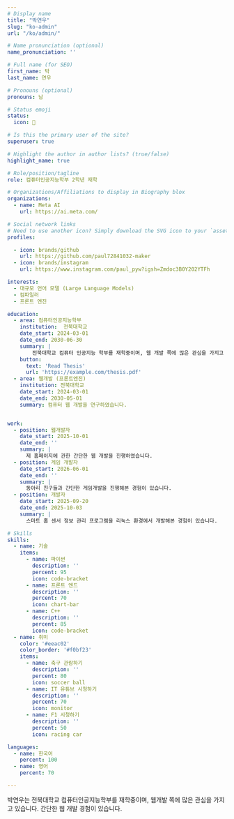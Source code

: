 ```yaml
---
# Display name
title: "박연우"
slug: "ko-admin"
url: "/ko/admin/"

# Name pronunciation (optional)
name_pronunciation: ''

# Full name (for SEO)
first_name: 박
last_name: 연우

# Pronouns (optional)
pronouns: 남

# Status emoji
status:
  icon: 🚀

# Is this the primary user of the site?
superuser: true

# Highlight the author in author lists? (true/false)
highlight_name: true

# Role/position/tagline
role: 컴퓨터인공지능학부 2학년 재학

# Organizations/Affiliations to display in Biography blox
organizations:
  - name: Meta AI
    url: https://ai.meta.com/

# Social network links
# Need to use another icon? Simply download the SVG icon to your `assets/media/icons/` folder.
profiles:

  - icon: brands/github
    url: https://github.com/paul72841032-maker
  - icon: brands/instagram
    url: https://www.instagram.com/paul_pyw?igsh=Zmdoc3B0Y202YTFh

interests:
  - 대규모 언어 모델 (Large Language Models)
  - 컴파일러
  - 프론트 엔진

education:
  - area: 컴퓨터인공지능학부
    institution:  전북대학교
    date_start: 2024-03-01
    date_end: 2030-06-30
    summary: |
        전북대학교 컴퓨터 인공지능 학부를 재학중이며, 웹 개발 쪽에 많은 관심을 가지고 있습니다. 
    button:
      text: 'Read Thesis'
      url: 'https://example.com/thesis.pdf'
  - area: 웹개발 (프론트엔진)
    institution: 전북대학교
    date_start: 2024-03-01
    date_end: 2030-05-01
    summary: 컴퓨터 웹 개발을 연구하였습니다. 


work:
  - position: 웹개발자
    date_start: 2025-10-01
    date_end: ''
    summary: |
      제 홈페이지에 관한 간단한 웹 개발을 진행하였습니다.
  - position: 게임 개발자
    date_start: 2026-06-01
    date_end: ''
    summary: |
      동아리 친구들과 간단한 게임개발을 진행해본 경험이 있습니다. 
  - position: 개발자
    date_start: 2025-09-20
    date_end: 2025-10-03
    summary: |
      스마트 홈 센서 정보 관리 프로그램을 리눅스 환경에서 개발해본 경험이 있습니다. 

# Skills
skills:
  - name: 기술
    items:
      - name: 파이썬
        description: ''
        percent: 95
        icon: code-bracket
      - name: 프론트 엔드
        description: ''
        percent: 70
        icon: chart-bar
      - name: C++
        description: ''
        percent: 85
        icon: code-bracket
  - name: 취미
    color: '#eeac02'
    color_border: '#f0bf23'
    items:
      - name: 축구 관람하기
        description: ''
        percent: 80
        icon: soccer ball
      - name: IT 유튜브 시청하기
        description: ''
        percent: 70
        icon: monitor
      - name: F1 시청하기
        description: ''
        percent: 50
        icon: racing car

languages:
  - name: 한국어
    percent: 100
  - name: 영어
    percent: 70

---
```


박연우는 전북대학교 컴퓨터인공지능학부를 재학중이며, 웹개발 쪽에 많은 관심을 가지고 있습니다. 간단한 웹 개발 경험이 있습니다. 
